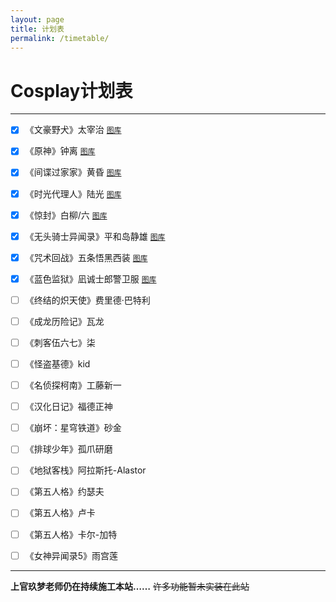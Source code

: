 ```yaml
---
layout: page
title: 计划表
permalink: /timetable/
---
```


# Cosplay计划表

---

- [x] 《文豪野犬》太宰治 [`图库`](../gallery/dazai_osamu/)
- [x] 《原神》钟离 [`图库`](../gallery/zhongli/)
- [x] 《间谍过家家》黄昏 [`图库`](../gallery/twilight/)
- [x] 《时光代理人》陆光 [`图库`](../gallery/luguang/)
- [x] 《惊封》白柳/六 [`图库`](../gallery/bailiu/)
- [x] 《无头骑士异闻录》平和岛静雄 [`图库`](../gallery/heiwajima_shizuo/)
- [x] 《咒术回战》五条悟黑西装 [`图库`](../gallery/gojo_satoru/)
- [x] 《蓝色监狱》凪诚士郎警卫服 [`图库`](../gallery/nagi_seishiro/)
- [ ] 《终结的炽天使》费里德·巴特利
- [ ] 《成龙历险记》瓦龙
- [ ] 《刺客伍六七》柒
- [ ] 《怪盗基德》kid
- [ ] 《名侦探柯南》工藤新一
- [ ] 《汉化日记》福德正神
- [ ] 《崩坏：星穹铁道》砂金
- [ ] 《排球少年》孤爪研磨
- [ ] 《地狱客栈》阿拉斯托-Alastor
- [ ] 《第五人格》约瑟夫
- [ ] 《第五人格》卢卡
- [ ] 《第五人格》卡尔-加特
- [ ] 《女神异闻录5》雨宫莲


---

**上官玖梦老师仍在持续施工本站……**
~~许多功能暂未实装在此站~~
